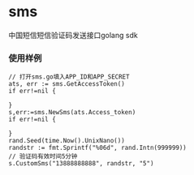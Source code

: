 sms
===

中国短信短信验证码发送接口golang sdk

### 使用样例
	// 打开sms.go填入APP_ID和APP_SECRET
	ats, err := sms.GetAccessToken()
	if err!=nil {
		
	}
	s,err:=sms.NewSms(ats.Access_token)
	if err!=nil {
		
	}
	rand.Seed(time.Now().UnixNano())
	randstr := fmt.Sprintf("%06d", rand.Intn(999999))
	// 验证码有效时间5分钟
	s.CustomSms("13888888888", randstr, "5")
